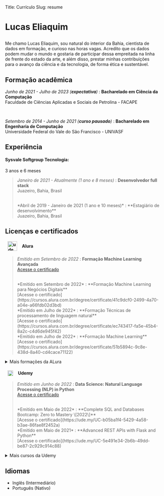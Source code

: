 Title: Currículo
Slug: resume

<h1 style="font-size:2em; margin-bottom: 1em;">Lucas Eliaquim</h1>

Me chamo Lucas Eliaquim, sou natural do interior da Bahia, cientista de dados
em formação, e curioso nas horas vagas. Acredito que os dados podem mudar o
mundo e gostaria de participar dessa empreitada na linha de frente do estado
da arte, e além disso, prestar minhas contribuições para o avanço da ciência e
da tecnologia, de forma ética e sustentável.

Formação acadêmica
---

*Junho de 2021 - Julho de 2023 (**expectativa**)*
:   **Bacharelado em Ciência da Computação**<br>
Faculdade de Ciências Aplicadas e Sociais de Petrolina - FACAPE

<br>

*Setembro de 2014 - Junho de 2021 (**curso pausado**)*
:   **Bacharelado em Engenharia de Computação**<br>
Universidade Federal do Vale do São Francisco - UNIVASF

Experiência
---

#### Sysvale Softgroup Tecnologia:

3 anos e 6 meses

> *Janeiro de 2021 - Atualmente (1 ano e 8 meses)*
> :   **Desenvolvedor full stack**<br>
> Juazeiro, Bahia, Brasil
>
> <br>
> *Abril de 2019 - Janeiro de 2021 (1 ano e 10 meses)*
> :   **Estagiário de desenvolvimento**<br>
> Juazeiro, Bahia, Brasil


Licenças e certificados
---

<h4 style="display: flex; align-items: center; margin-left: 8px">
    <img src="/images/alura-logo.jpeg" alt="udemy logo" width="31" style="display: inline-block; margin-right: 16px; margin-left: 0px"/>
    Alura
</h4>

> *Emitido em Setembro de 2022*
> :   **Formação Machine Learning Avançada**<br>
> [Acesse o certificado](https://cursos.alura.com.br/degree/certificate/da68948e-ee1a-4680-aeb4-e05318d89ad7)
>
> <br>
> *Emitido em Setembro de 2022*
> :   **Formação Machine Learning para Negócios Digitais**<br>
> [Acesse o certificado](https://cursos.alura.com.br/degree/certificate/41c9dcf0-2499-4a70-a04e-a66fdb02d3bd)
>
> <br>
> *Emitido em Julho de 2022*
> :   **Formação Técnicas de processamento de linguagem natural**<br>
> [Acesse o certificado](https://cursos.alura.com.br/degree/certificate/ec743417-fa5e-45b4-8a2c-c4d6de945f42)
>
> <br>
> *Emitido em Julho de 2022*
> :   **Formação Machine Learning**<br>
> [Acesse o certificado](https://cursos.alura.com.br/degree/certificate/51b5894c-9c8e-438d-8a40-cd4cace71122)
>
> <br>

<details>
    <summary>Mais formações da ALura</summary>

    <blockquote>
        <dt><em>Emitido em Junho de 2022</em></dt>
        <dd><strong>Formação Engenharia de software</strong><br>
            <a href="https://cursos.alura.com.br/degree/certificate/64592457-0c0d-4571-bcc4-788405e65391">Acesse o certificado</a>
        </dd>
        <dt><br></dt>
    </blockquote>
</details>

<h4 style="display: flex; align-items: center; margin-left: 8px">
    <img src="/images/udemy-logo.png" alt="udemy logo" width="18" style="display: inline-block; margin-right: 16px; margin-left: 0px"/>
    Udemy
</h4>

> *Emitido em Junho de 2022*
> :   **Data Science: Natural Language Processing (NLP) in Python**<br>
> [Acesse o certificado](https://ude.my/UC-a58f71a0-70ea-4929-9540-065137b6fb5a)
>
> <br>
> *Emitido em Maio de 2022*
> :   **Complete SQL and Databases Bootcamp: Zero to Mastery \[2022\]**<br>
> [Acesse o certificado](https://ude.my/UC-b05ba1f4-5429-4a58-b3ae-86fae8f2452a)
>
> <br>
> *Emitido em Maio de 2021*
> :   **Advanced REST APIs with Flask and Python**<br>
> [Acesse o certificado](https://ude.my/UC-5e491e34-2b6b-49dd-be87-2c929c914c88)
>
> <br>

<details>
    <summary>Mais cursos da Udemy</summary>

    <blockquote>
        <dt><em>Emitido em Abril de 2021</em></dt>
        <dd><strong>R Programming A-Z™: R For Data Science With Real Exercises!</strong><br>
            <a href="http://ude.my/UC-d36f9053-3c59-4d1b-9fa2-7439db63e3ef">Acesse o certificado</a>
        </dd>
        <dt><br></dt>

        <dt><em>Emitido em Março de 2021</em></dt>
        <dd><strong>REST APIs with Flask and Python</strong><br>
            <a href="http://ude.my/UC-ddc53ede-360c-42d5-af7f-3a8ef2506fa8">Acesse o certificado</a>
        </dd>
        <dt><br></dt>
    </blockquote>
</details>

Idiomas
---

* Inglês (Intermediário)
* Português (Nativo)
